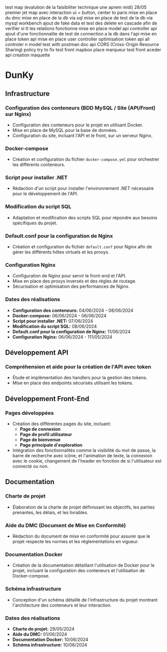 test map (evalution de la faisibiliter technique une aprem midi) 28/05
premier jet map avec interaction ui = button, center to paris
mise en place du dmc
mise en place de la db via sql
mise en place de test de la db via mysql workbench
ajout de fake data et test des delete en cascade afin de verifier si tt les relations fonctionne
mise en place model api
controller api
ajout d'une fonctionnalite de test de connection a la db dans l'api
mise en place token api
mise en place user controller
optimisation token api
all controler n model
test with postman
doc api
CORS (Cross-Origin Resource Sharing) policy try to fix
test front mapbox place marqueur
test front aceder api
creation maquette   




# DunKy

## Infrastructure

### Configuration des conteneurs (BDD MySQL / Site (API/Front) sur Nginx)
- Configuration des conteneurs pour le projet en utilisant Docker.
- Mise en place de MySQL pour la base de données.
- Configuration du site, incluant l'API et le front, sur un serveur Nginx.

### Docker-compose
- Création et configuration du fichier `docker-compose.yml` pour orchestrer les différents conteneurs.

### Script pour installer .NET
- Rédaction d'un script pour installer l'environnement .NET nécessaire pour le développement de l'API.

### Modification du script SQL
- Adaptation et modification des scripts SQL pour répondre aux besoins spécifiques du projet.

### Default.conf pour la configuration de Nginx
- Création et configuration du fichier `default.conf` pour Nginx afin de gérer les différents hôtes virtuels et les proxys.

### Configuration Nginx
- Configuration de Nginx pour servir le front-end et l'API.
- Mise en place des proxys inversés et des règles de routage.
- Sécurisation et optimisation des performances de Nginx.

### Dates des réalisations
- **Configuration des conteneurs:** 04/06/2024 - 08/06/2024
- **Docker-compose:** 06/06/2024 - 06/06/2024
- **Script pour installer .NET:** 07/06/2024
- **Modification du script SQL:** 08/06/2024
- **Default.conf pour la configuration de Nginx:** 11/06/2024
- **Configuration Nginx:** 06/06/2024 - 111/05/2024

## Développement API

### Compréhension et aide pour la création de l'API avec token
- Étude et implémentation des handlers pour la gestion des tokens.
- Mise en place des endpoints sécurisés utilisant les tokens.

## Développement Front-End

### Pages développées
- Création des différentes pages du site, incluant:
  - **Page de connexion**
  - **Page de profil utilisateur**
  - **Page de bienvenue**
  - **Page principale d'exploration**
- Intégration des fonctionnalités comme la visibilité du mot de passe, la barre de recherche avec icône, et l'animation de texte, la connexion avec le cookie, changement de l'header en fonction de si l'utilisateur est connecté ou non.

## Documentation

### Charte de projet
- Élaboration de la charte de projet définissant les objectifs, les parties prenantes, les délais, et les livrables.

### Aide du DMC (Document de Mise en Conformité)
- Rédaction du document de mise en conformité pour assurer que le projet respecte les normes et les réglementations en vigueur.

### Documentation Docker
- Création de la documentation détaillant l'utilisation de Docker pour le projet, incluant la configuration des conteneurs et l'utilisation de Docker-compose.

### Schéma infrastructure
- Conception d'un schéma détaillé de l'infrastructure du projet montrant l'architecture des conteneurs et leur interaction.

### Dates des réalisations
- **Charte de projet:** 29/05/2024
- **Aide du DMC:** 01/06/2024
- **Documentation Docker:** 10/06/2024
- **Schéma infrastructure:** 10/06/2024





